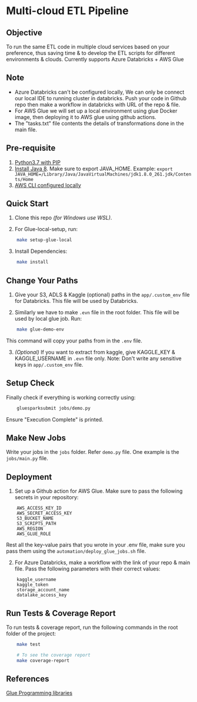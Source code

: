 # Multi-cloud ETL Pipeline

## Objective

To run the same ETL code in multiple cloud services based on your preference, thus saving time & to develop the ETL scripts for different environments & clouds. Currently supports Azure Databricks + AWS Glue

## Note

- Azure Databricks can't be configured locally, We can only be connect our local IDE to running cluster in databricks. Push your code in Github repo then make a workflow in databricks with URL of the repo & file.
- For AWS Glue we will set up a local environment using glue Docker image, then deploying it to AWS glue using github actions.
- The "tasks.txt" file contents the details of transformations done in the main file.

## Pre-requisite

1. [Python3.7 with PIP](https://www.python.org/downloads/)
2. [Install Java 8](https://www.oracle.com/in/java/technologies/downloads/#java8-mac). Make sure to export JAVA_HOME. 
Example: ```export JAVA_HOME=/Library/Java/JavaVirtualMachines/jdk1.8.0_261.jdk/Contents/Home```
3. [AWS CLI configured locally](https://docs.aws.amazon.com/cli/latest/userguide/cli-configure-quickstart.html)

## Quick Start

1. Clone this repo _(for Windows use WSL)_.

2. For Glue-local-setup, run:
```bash
    make setup-glue-local
```

3. Install Dependencies:
```bash
    make install
```

## Change Your Paths

1. Give your S3, ADLS & Kaggle (optional) paths in the ```app/.custom_env``` file for Databricks. This file will be used by Databricks.

2. Similarly we have to make ```.evn``` file in the root folder. This file will be used by local glue job. Run:
```bash
    make glue-demo-env
```
This command will copy your paths from in the ```.env``` file.

3. _(Optional)_ If you want to extract from kaggle, give KAGGLE_KEY & KAGGLE_USERNAME in ```.evn``` file only. Note: Don't write any sensitive keys in ```app/.custom_env``` file.

## Setup Check
Finally check if everything is working correctly using:
```bash
    gluesparksubmit jobs/demo.py
```
Ensure "Execution Complete" is printed.

## Make New Jobs

Write your jobs in the ```jobs``` folder. Refer ```demo.py``` file. One example is the ```jobs/main.py``` file.

## Deployment

1. Set up a Github action for AWS Glue. Make sure to pass the following secrets in your repository:

```
    AWS_ACCESS_KEY_ID
    AWS_SECRET_ACCESS_KEY
    S3_BUCKET_NAME
    S3_SCRIPTS_PATH
    AWS_REGION
    AWS_GLUE_ROLE
```

Rest all the key-value pairs that you wrote in your .env file, make sure you pass them using the `automation/deploy_glue_jobs.sh` file.

2. For Azure Databricks, make a workflow with the link of your repo & main file. Pass the following parameters with their correct values:

```
    kaggle_username
    kaggle_token
    storage_account_name
    datalake_access_key
```

## Run Tests & Coverage Report

To run tests & coverage report, run the following commands in the root folder of the project:

```bash
    make test

    # To see the coverage report
    make coverage-report
```

## References

[Glue Programming libraries](https://docs.aws.amazon.com/glue/latest/dg/aws-glue-programming-python-libraries.html)

